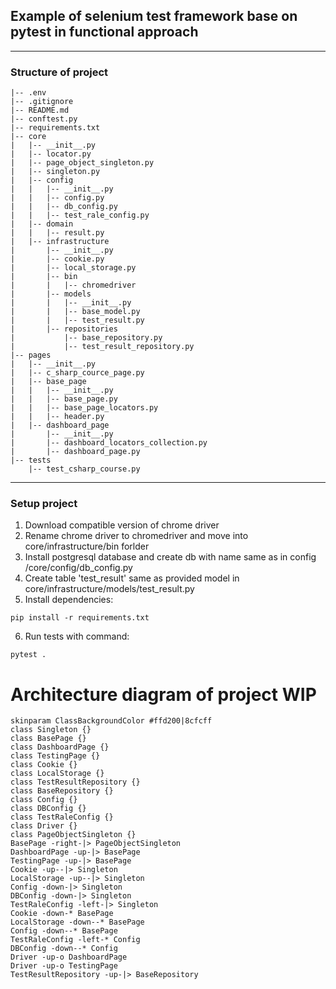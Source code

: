 ## Example of selenium test framework base on pytest in functional approach
---
### Structure of project
    |-- .env
    |-- .gitignore
    |-- README.md
    |-- conftest.py
    |-- requirements.txt
    |-- core
    |   |-- __init__.py
    |   |-- locator.py
    |   |-- page_object_singleton.py
    |   |-- singleton.py
    |   |-- config
    |   |   |-- __init__.py
    |   |   |-- config.py
    |   |   |-- db_config.py
    |   |   |-- test_rale_config.py
    |   |-- domain
    |   |   |-- result.py
    |   |-- infrastructure
    |       |-- __init__.py
    |       |-- cookie.py
    |       |-- local_storage.py
    |       |-- bin
    |       |   |-- chromedriver
    |       |-- models
    |       |   |-- __init__.py
    |       |   |-- base_model.py
    |       |   |-- test_result.py
    |       |-- repositories
    |           |-- base_repository.py
    |           |-- test_result_repository.py
    |-- pages
    |   |-- __init__.py
    |   |-- c_sharp_cource_page.py
    |   |-- base_page
    |   |   |-- __init__.py
    |   |   |-- base_page.py
    |   |   |-- base_page_locators.py
    |   |   |-- header.py
    |   |-- dashboard_page
    |       |-- __init__.py
    |       |-- dashboard_locators_collection.py
    |       |-- dashboard_page.py
    |-- tests
        |-- test_csharp_course.py
---
### Setup project
1. Download compatible version of chrome driver
2. Rename chrome driver to chromedriver and move into core/infrastructure/bin forlder
3. Install postgresql database and create db with name same as in config /core/config/db_config.py
4. Create table 'test_result' same as provided model in core/infrastructure/models/test_result.py
5. Install dependencies:
```
pip install -r requirements.txt
```
6. Run tests with command:
```
pytest .
```
# Architecture diagram of project WIP

```plantuml
skinparam ClassBackgroundColor #ffd200|8cfcff
class Singleton {}
class BasePage {}
class DashboardPage {}
class TestingPage {}
class Cookie {}
class LocalStorage {}
class TestResultRepository {}
class BaseRepository {}
class Config {}
class DBConfig {}
class TestRaleConfig {}
class Driver {}
class PageObjectSingleton {}
BasePage -right-|> PageObjectSingleton
DashboardPage -up-|> BasePage
TestingPage -up-|> BasePage
Cookie -up--|> Singleton
LocalStorage -up--|> Singleton
Config -down-|> Singleton
DBConfig -down-|> Singleton
TestRaleConfig -left-|> Singleton
Cookie -down-* BasePage
LocalStorage -down--* BasePage
Config -down--* BasePage
TestRaleConfig -left-* Config
DBConfig -down--* Config
Driver -up-o DashboardPage
Driver -up-o TestingPage
TestResultRepository -up-|> BaseRepository
```